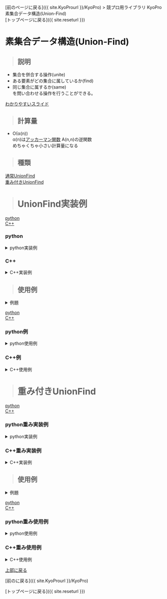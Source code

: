 [前のページに戻る]({{ site.KyoProurl }}/KyoPro) > 競プロ用ライブラリ KyoPro 素集合データ構造(Union-Find)<br>
[トップページに戻る]({{ site.reseturl }})<br>

# 素集合データ構造(Union-Find)

> ## 説明
* 集合を併合する操作(unite) <br>
* ある要素がどの集合に属しているか(find) <br>
* 同じ集合に属するか(same) <br>
を問い合わせる操作を行うことができる。<br>

[わかりやすいスライド](slideshare.net/chokudai/union-find-49066733)

> ## 計算量
* O(α(n)) <br>
α(n)は[アッカーマン関数](https://mathtrain.jp/ackermann) A(n,n)の逆関数 <br>
めちゃくちゃ小さい計算量になる

> ## 種類

[通常UnionFind](#通常UnionFind) <br>
[重み付きUnionFind](#重み付きUnionFind) <br>

> # UnionFind実装例
<!---------------------- UnionFind実装例 --------------------->

[python](#python)<br>
[C++](#C++)<br>

### python
<details>
  <summary> python実装例 </summary>

  ```python
  class UnionFind:
    def __init__(self, n):
      self.tree = [-1] * n
    
    # xとyの属する集合を併合
    def unite(self, a, b):
      a = self.root(a)
      b = self.root(b)
      if(a == b):
        return
      self.tree[b] = a
    
    # 木の根を求める
    def root(self, a):
      if(self.tree[a] < 0):
        return a
      else:
        self.tree[a] = self.root(self.tree[a])
        return self.tree[a]

    # xとyが同じ集合に属するか否か
    def same(self, a, b):
      return self.root(a) == self.root(b)
  ```
</details>

### C++

<details>
  <summary> C++実装例 </summary>

  ```cpp
  struct UnionFind {
    std::vector<int> tree;

    UnionFind(int size) : tree(size, -1) {};

    bool unite(int a, int b) {
      a = root(a);
      b = root(b);
      if (a == b) return false;
      tree[b] = a;
      return true;
    }

    int root(int a) {
      if (tree[a] < 0) return a;
      return tree[a] = root(tree[a]);
    }

    bool same(int a, int b) {
      return root(a) == root(b);
    }
  };
  ```
</details>

<!---------------------- UnionFind使用例 --------------------->
> ## 使用例
<details>
  <summary> 例題 </summary>

  * [ATC 001 B-Union Find](https://atcoder.jp/contests/atc001/tasks/unionfind_a)<br>
  * [ABC 049 D-連結](https://atcoder.jp/contests/abc049/tasks/arc065_b)<br>
  * [ARC 097 D-Equals](https://atcoder.jp/contests/arc097/tasks/arc097_b)<br>
  * [ARC 036 D-偶数メートル](https://atcoder.jp/contests/arc036/tasks/arc036_d)<br>
  * [JOI 2011 本選 E-JOI国お祭り事情](https://atcoder.jp/contests/joi2012ho/tasks/joi2012ho5)<br>
</details>

[python](#python例) <br>
[C++](#C++例) <br>

### python例
<details>
  <summary> python使用例 </summary>

  ```python
  class UnionFind:
    # 省略

  import sys

  stdin = sys.stdin
  na = lambda: map(int, stdin.readline().split())
  ns = lambda: stdin.readline().rstrip()
  ni = lambda: int(ns())

  def main():
    n, q = na()

    uf = UnionFind(n)

    ans = ["No", "Yes"]
    for _ in range(q):
      p, a, b = na()
      if p == 0:
        uf.unite(a, b)
      else:
        print(ans[uf.same(a, b)])

  main()
  ```
</details>

### C++例
<details>
  <summary> C++使用例 </summary>

  ```cpp
  #include <iostream>
  #include <vector>

  using namespace std;

  struct UnionFind {
    // 省略
  };

  int main() {
    int n, q;
    cin >> n >> q;

    UnionFind uf(n);
    for(int i = 0; i < q; ++i) {
      int p, a, b;
      cin >> p >> a >> b;
      if (p == 0) {
        uf.unite(a, b);
      } else {
        if (uf.same(a, b)) {
          cout << "Yes" << endl;
        } else {
          cout << "No" << endl;
        }
      }
    }
  }
  ```
</details>

> # 重み付きUnionFind

<!---------------------- 重み付きUnionFind実装例 --------------------->

[python](#python重み実装例) <br>
[C++](#C++重み実装例) <br>

### python重み実装例
<details>
  <summary> python実装例 </summary>

  ```python
  class WeightUnionFind:
    def __init__(self, n):
      self.tree = [-1] * n
      self.rank = [0] * n
      self.diff_weight = [0] * n
    
    def unite(self, a, b, w):
      w += self.weight(a)
      w -= self.weight(b)
      a = self.root(a)
      b = self.root(b)
      if a == b:
        return
      if self.rank[a] < self.rank[b]:
        a, b = b, a
        w *= -1
      if self.rank[a] == self.rank[b]:
        self.rank[a] += 1
      self.tree[b] = a
      self.diff_weight[b] = w
      
    def root(self, a):
      if(self.tree[a] < 0):
        return a
      else:
        res = self.root(self.tree[a])
        self.diff_weight[a] += self.diff_weight[self.tree[a]]
        self.tree[a] = res
        return self.tree[a]

    def same(self, a, b):
      return self.root(a) == self.root(b)

    def weight(self, a):
      self.root(a)
      return self.diff_weight[a]

    def diff(self, a, b):
      return self.weight(b) - self.weight(a)
  ```
</details>

### C++重み実装例
<details>
  <summary> C++実装例 </summary>

  ```cpp
  template<class T>
  struct WeightUnionFind {
    vector<int> tree;
    vector<int> rank;
    vector<T> diff_weight;

    WeightUnionFind (int size) : tree(size, -1), rank(size, 0), diff_weight(size, 0) {} ;

    int root(int a) {
      if (tree[a] < 0) return a;
      int res = root(tree[a]);
      diff_weight[a] += diff_weight[tree[a]];
      return tree[a] = res;
    }

    bool same(int a, int b) {
      return root(a) == root(b);
    }

    bool unite(int a, int b, T w) {
      w += weight(a); w -= weight(b);
      a = root(a); b = root(b);
      if (a == b) return false;
      if (rank[a] < rank[b]) {
        swap(a, b);
        w *= -1;
      }
      if (rank[a] == rank[b]) ++rank[a];
      tree[b] = a;
      diff_weight[b] = w;
      return true;
    }

    T weight(int a) {
      root(a);
      return diff_weight[a];
    }

    T diff(int a, int b) {
      return weight(b) - weight(a);
    }
  };
  ```
</details>

<!---------------------- 重み付きUnionFind使用例 --------------------->

> ## 使用例

<details>
  <summary> 例題 </summary>

  * [AOJ WeightUnionFind](http://judge.u-aizu.ac.jp/onlinejudge/description.jsp?id=DSL_1_B)<br>
  * [ABC087 D-People on a line](https://beta.atcoder.jp/contests/abc087/tasks/arc090_b)<br>
  * [AOJ 1330 Never Wait for Weights](http://judge.u-aizu.ac.jp/onlinejudge/description.jsp?id=1330)<br>
  * [AOJ 2207 無矛盾な単位系](http://judge.u-aizu.ac.jp/onlinejudge/description.jsp?id=2207)<br>
  * [AOJ 2427 細長いところ](http://judge.u-aizu.ac.jp/onlinejudge/description.jsp?id=2427)<br>

</details>

[python](#python重み使用例) <br>
[C++](#C++重み使用例) <br>

### python重み使用例
<details>
  <summary> python使用例 </summary>

  ```python
  class WeightUnionFind:
    # 省略

  import sys

  stdin = sys.stdin
  na = lambda: map(int, stdin.readline().split())
  ns = lambda: stdin.readline().rstrip()
  ni = lambda: int(ns())

  def main():
    n, m = na()
    wuf = WeightUnionFind(n)
    for _ in range(m):
      t = list(na())
      a, b, c = t[0], t[1], t[2]
      if a == 0:
        d = t[3]
        wuf.unite(b, c, d)
      else:
        if wuf.same(b, c):
          print(wuf.diff(b, c))
        else:
          print("?")

  main()
  ```
</details>

### C++重み使用例
<details>
  <summary> C++使用例 </summary>

  ```cpp
  #include <iostream>
  #include <vector>

  using namespace std;

  template<class T>
  struct WeightUnionFind {
    // 省略
  };

  #define rep(i, a, n) for(int i = a; i < (n); ++i)

  int main(){
    int n, m;
    cin >> n >> m;
    
    WeightUnionFind<int> wuf(n);
    rep(i, 0, m) {
      int a, b, c, d;
      cin >> a >> b >> c;
      if (a == 0) {
        cin >> d;
        wuf.unite(b, c, d);
      } else {
        if (wuf.same(b, c)) {
          cout << wuf.diff(b, c) << endl;
        } else {
          cout << "?" << endl;
        }
      }
    }
  }
  ```
</details>

[上部に戻る](#Union-Find)

[前のに戻る]({{ site.KyoProurl }}/KyoPro)<br>

[トップページに戻る]({{ site.reseturl }})<br>